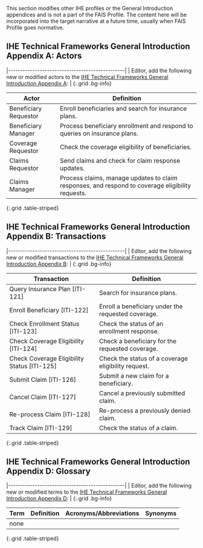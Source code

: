 <div markdown="1" class="stu-note">
This section modifies other IHE profiles or the General Introduction appendices and is not a part of the FAIS Profile. The content here will be incorporated into the target narrative at a future time, usually when FAIS Profile goes normative.
</div>

## IHE Technical Frameworks General Introduction Appendix A: Actors

|------------------------------------------------|
| Editor, add the following new or modified actors to the [IHE Technical Frameworks General Introduction Appendix A](https://profiles.ihe.net/GeneralIntro/ch-A.html): |
{:.grid .bg-info}

| Actor                         | Definition                                                                                |
| ----------------------------- | ------------------------------------------------------------------------------------------|
| Beneficiary Requestor | Enroll beneficiaries and search for insurance plans. |
| Beneficiary Manager | Process beneficiary enrollment and respond to queries on insurance plans. |
| Coverage Requestor | Check the coverage eligibility of beneficiaries. |
| Claims Requestor | Send claims and check for claim response updates. |
| Claims Manager | Process claims, manage updates to claim responses, and respond to coverage eligibility requests. | 
{:.grid .table-striped}



## IHE Technical Frameworks General Introduction Appendix B: Transactions

|------------------------------------------------|
| Editor, add the following new or modified transactions to the [IHE Technical Frameworks General Introduction Appendix B](https://profiles.ihe.net/GeneralIntro/ch-B.html): |
{:.grid .bg-info}


| Transaction                    | Definition                                                                              |
| ------------------------------ | --------------------------------------------------------------------------------------- |
| Query Insurance Plan [ITI-121] | Search for insurance plans. |
| Enroll Beneficiary [ITI-122] | Enroll a beneficiary under the requested coverage. |
| Check Enrollment Status [ITI-123]| Check the status of an enrollment response. |
| Check Coverage Eligibility [ITI-124] | Check a beneficiary for the requested coverage. |
| Check Coverage Eligibility Status [ITI-125]| Check the status of a coverage eligibility request. |
| Submit Claim [ITI-126] | Submit a new claim for a beneficiary. |
| Cancel Claim [ITI-127]| Cancel a previously submitted claim. |
| Re-process Claim [ITI-128]| Re-process a previously denied claim. |
| Track Claim [ITI-129] | Check the status of a claim. |
{:.grid .table-striped}

## IHE Technical Frameworks General Introduction Appendix D: Glossary

|------------------------------------------------|
| Editor, add the following new or modified terms to the [IHE Technical Frameworks General Introduction Appendix D](https://profiles.ihe.net/GeneralIntro/ch-D.html): |
{:.grid .bg-info}

| Term                         | Definition                                                    | Acronyms/Abbreviations | Synonyms    |
| ---------------------------- | --------------------------------------------------------------| -----------------------| ------------|
| none |  |
{:.grid .table-striped}



